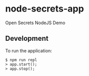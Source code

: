 # node-secrets-app
Open Secrets NodeJS Demo

## Development
To run the application:
```
$ npm run repl
> app.start();
> app.stop();
```
